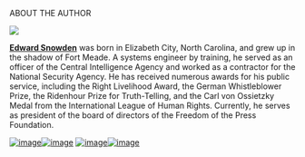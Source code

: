 ABOUT THE AUTHOR

![](../images/00003.jpeg)

**[Edward Snowden](http://www.panmacmillan.com/authors/edward-snowden)** was
born in Elizabeth City, North Carolina, and grew up in the shadow of Fort
Meade. A systems engineer by training, he served as an officer of the Central
Intelligence Agency and worked as a contractor for the National Security
Agency. He has received numerous awards for his public service, including the
Right Livelihood Award, the German Whistleblower Prize, the Ridenhour Prize
for Truth-Telling, and the Carl von Ossietzky Medal from the International
League of Human Rights. Currently, he serves as president of the board of
directors of the Freedom of the Press Foundation.

[![image](../images/00004.gif)![image](../images/00004.gif)](https://www.facebook.com/edwardsnowdenprism/)
[![image](../images/00005.gif)![image](../images/00005.gif)](https://twitter.com/Snowden)

